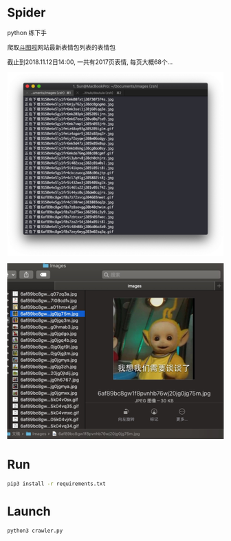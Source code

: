 # Spider

python 练下手

爬取[斗图啦](https://www.doutula.com/photo/list/)网站最新表情包列表的表情包

截止到2018.11.12日14:00, 一共有2017页表情, 每页大概68个...


![processing](https://raw.githubusercontent.com/oneofai/doutula/master/snapshot-01.jpg)


![contents](https://raw.githubusercontent.com/oneofai/doutula/master/snapshot-02.jpg)

# Run
```bash
pip3 install -r requirements.txt
```

# Launch
```bash
python3 crawler.py
```


